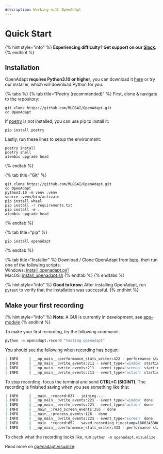 ```yaml
---
description: Working with OpenAdapt
---
```


# Quick Start

{% hint style="info" %}
**Experiencing difficulty? Get support on our** [**Slack**](https://join.slack.com/t/mldsai/shared\_invite/zt-1uf94nn7r-qcQnS\~hinLPKftUapNzbuw)**.**
{% endhint %}

## Installation

OpenAdapt **requires Python3.10 or higher**, you can download it [here](https://www.python.org/downloads/) or try our installer, which will download Python for you.&#x20;

{% tabs %}
{% tab title="Poetry (recommended)" %}
First, clone & navigate to the repository:

```
git clone https://github.com/MLDSAI/OpenAdapt.git
cd OpenAdapt
```

If [poetry](https://python-poetry.org) is not installed, you can use pip to install it:

```
pip install poetry
```

Lastly, run these lines to setup the environment:

```
poetry install
poetry shell
alembic upgrade head
```
{% endtab %}

{% tab title="Git" %}
```batch
git clone https://github.com/MLDSAI/OpenAdapt.git
cd OpenAdapt
python3.10 -m venv .venv
source .venv/bin/activate
pip install wheel
pip install -r requirements.txt
pip install -e .
alembic upgrade head
```
{% endtab %}

{% tab title="pip" %}
```
pip install openadapt
```
{% endtab %}

{% tab title="Installer" %}
Download / Clone OpenAdapt from [here](https://github.com/MLDSAI/OpenAdapt), then run one of the following scripts:\
Windows: [install\_openadapt.ps1](https://github.com/MLDSAI/OpenAdapt/blob/main/install/install\_openadapt.ps1)\
MacOS:  [install\_openadapt.sh](https://github.com/MLDSAI/OpenAdapt/blob/main/install/install\_openadapt.sh)
{% endtab %}
{% endtabs %}

{% hint style="info" %}
**Good to know:** After installing OpenAdapt, run\
`pytest` to verify that the installation was successful.
{% endhint %}

## Make your first recording

{% hint style="info" %}
**Note:** A GUI is currently in development, see [app-module](../../reference/api-reference/openadapt-module/app-module/ "mention")
{% endhint %}

To make your first recording, try the following command:

```sh
python -m openadapt.record "testing openadapt"
```

You should see the following when recording has begun:

```bash
| INFO     | __mp_main__:performance_stats_writer:422 - performance stats writer starting
| INFO     | __mp_main__:write_events:211 - event_type='window' starting
| INFO     | __mp_main__:write_events:211 - event_type='screen' starting
| INFO     | __mp_main__:write_events:211 - event_type='action' starting
```

To stop recording, focus the terminal and send **CTRL+C (SIGINT)**.  The recording is finished saving when you see something like this:

```bash
| INFO     | __main__:record:637 - joining...
| INFO     | __mp_main__:write_events:221 - event_type='window' done
| INFO     | __mp_main__:write_events:221 - event_type='action' done
| INFO     | __main__:read_screen_events:356 - done
| INFO     | __main__:process_events:126 - done
| INFO     | __mp_main__:write_events:221 - event_type='screen' done
| INFO     | __main__:record:652 - saved recording_timestamp=1686243306.393652
| INFO     | __mp_main__:performance_stats_writer:433 - performance stats writer done
```

To check what the recording looks like, run `python -m openadapt.visualize`

Read more on [openadapt.visualize](../../reference/api-reference/openadapt-module/visualize.py.md).
